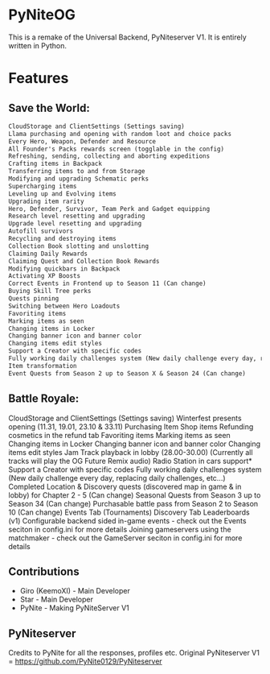 # PyNiteOG
This is a remake of the Universal Backend, PyNiteserver V1. It is entirely written in Python.

# Features
## Save the World:
```diff
CloudStorage and ClientSettings (Settings saving)
Llama purchasing and opening with random loot and choice packs
Every Hero, Weapon, Defender and Resource
All Founder's Packs rewards screen (togglable in the config)
Refreshing, sending, collecting and aborting expeditions
Crafting items in Backpack
Transferring items to and from Storage
Modifying and upgrading Schematic perks
Supercharging items
Leveling up and Evolving items
Upgrading item rarity
Hero, Defender, Survivor, Team Perk and Gadget equipping
Research level resetting and upgrading
Upgrade level resetting and upgrading
Autofill survivors
Recycling and destroying items
Collection Book slotting and unslotting
Claiming Daily Rewards
Claiming Quest and Collection Book Rewards
Modifying quickbars in Backpack
Activating XP Boosts
Correct Events in Frontend up to Season 11 (Can change)
Buying Skill Tree perks
Quests pinning
Switching between Hero Loadouts
Favoriting items
Marking items as seen
Changing items in Locker
Changing banner icon and banner color
Changing items edit styles
Support a Creator with specific codes
Fully working daily challenges system (New daily challenge every day, replacing daily challenges, etc...)
Item transformation
Event Quests from Season 2 up to Season X & Season 24 (Can change)
```

## Battle Royale:
CloudStorage and ClientSettings (Settings saving)
Winterfest presents opening (11.31, 19.01, 23.10 & 33.11)
Purchasing Item Shop items
Refunding cosmetics in the refund tab
Favoriting items
Marking items as seen
Changing items in Locker
Changing banner icon and banner color
Changing items edit styles
Jam Track playback in lobby (28.00-30.00) (Currently all tracks will play the OG Future Remix audio)
Radio Station in cars support*
Support a Creator with specific codes
Fully working daily challenges system (New daily challenge every day, replacing daily challenges, etc...)
Completed Location & Discovery quests (discovered map in game & in lobby) for Chapter 2 - 5 (Can change)
Seasonal Quests from Season 3 up to Season 34 (Can change)
Purchasable battle pass from Season 2 to Season 10 (Can change)
Events Tab (Tournaments)
Discovery Tab
Leaderboards (v1)
Configurable backend sided in-game events - check out the Events seciton in config.ini for more details
Joining gameservers using the matchmaker - check out the GameServer seciton in config.ini for more details

## Contributions
- Giro (KeemoXI) - Main Developer
- Star - Main Developer
- PyNite - Making PyNiteServer V1

## PyNiteserver
Credits to PyNite for all the responses, profiles etc. Original PyNiteserver V1 = https://github.com/PyNite0129/PyNiteserver